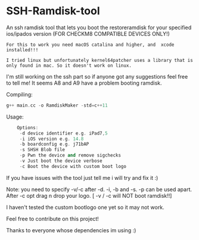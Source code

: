 # SSH-Ramdisk-tool

An ssh ramdisk tool that lets you boot the restoreramdisk for your specified ios/ipados version (FOR CHECKM8 COMPATIBLE DEVICES ONLY!)

```
For this to work you need macOS catalina and higher, and  xcode installed!!!

I tried linux but unfortunately kernel64patcher uses a library that is only found in mac. So it doesn't work on linux.
```

I'm still working on the ssh part so if anyone got any suggestions feel free to tell me!
It seems A8 and A9 have a problem booting ramdisk.

Compiling:
```c++
g++ main.cc -o RamdiskMaker -std=c++11
```

Usage:
```c++
    Options:
     -d device identifier e.g. iPad7,5
     -i iOS version e.g. 14.8
     -b boardconfig e.g. j71bAP
     -s SHSH Blob file
     -p Pwn the device and remove sigchecks
     -v Just boot the device verbose
     -c Boot the device with custom boot logo
```
If you have issues with the tool just tell me i will try and fix it :)

Note: you need to specify -v/-c after -d. -i, -b and -s. -p can be used apart. After -c opt drag n drop your logo. 
[ -v / -c will NOT boot ramdisk!!]

I haven't tested the custom bootlogo one yet so it may not work.

Feel free to contribute on this project!

Thanks to everyone whose dependencies im using :)
